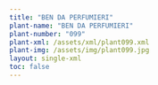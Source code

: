 ```yaml
---
title: "BEN DA PERFUMIERI"
plant-name: "BEN DA PERFUMIERI"
plant-number: "099"
plant-xml: /assets/xml/plant099.xml
plant-img: /assets/img/plant099.jpg
layout: single-xml
toc: false
---
```

